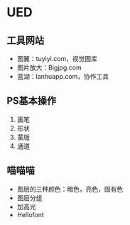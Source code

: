 # UED

## 工具网站

- 图翼：tuyiyi.com，视觉图库
- 图片放大：Bigjpg.com
- 蓝湖：lanhuapp.com，协作工具

## PS基本操作

1. 画笔
2. 形状
3. 蒙版
4. 通道

## 喵喵喵

- 图层的三种颜色：暗色，亮色，固有色
- 图层分组
- 加高光
- Hellofont

